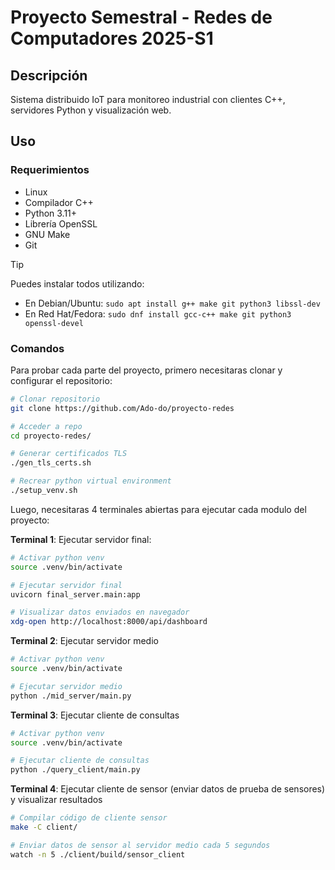 # Proyecto Semestral - Redes de Computadores 2025-S1

## Descripción

Sistema distribuido IoT para monitoreo industrial con clientes C++, servidores Python y visualización web.

## Uso

### Requerimientos

- Linux
- Compilador C++
- Python 3.11+
- Librería OpenSSL
- GNU Make
- Git

> [!TIP]
> Puedes instalar todos utilizando:
>
> - En Debian/Ubuntu: `sudo apt install g++ make git python3 libssl-dev`
> - En Red Hat/Fedora: `sudo dnf install gcc-c++ make git python3 openssl-devel`

### Comandos

Para probar cada parte del proyecto, primero necesitaras clonar y configurar el repositorio:

```bash
# Clonar repositorio
git clone https://github.com/Ado-do/proyecto-redes

# Acceder a repo
cd proyecto-redes/

# Generar certificados TLS
./gen_tls_certs.sh

# Recrear python virtual environment
./setup_venv.sh
```

Luego, necesitaras 4 terminales abiertas para ejecutar cada modulo del proyecto:

**Terminal 1**: Ejecutar servidor final:

```bash
# Activar python venv
source .venv/bin/activate

# Ejecutar servidor final
uvicorn final_server.main:app

# Visualizar datos enviados en navegador
xdg-open http://localhost:8000/api/dashboard
```

**Terminal 2**: Ejecutar servidor medio

```bash
# Activar python venv
source .venv/bin/activate

# Ejecutar servidor medio
python ./mid_server/main.py
```

**Terminal 3**: Ejecutar cliente de consultas

```bash
# Activar python venv
source .venv/bin/activate

# Ejecutar cliente de consultas
python ./query_client/main.py
```

**Terminal 4**: Ejecutar cliente de sensor (enviar datos de prueba de sensores) y visualizar resultados

```bash
# Compilar código de cliente sensor
make -C client/

# Enviar datos de sensor al servidor medio cada 5 segundos
watch -n 5 ./client/build/sensor_client
```
